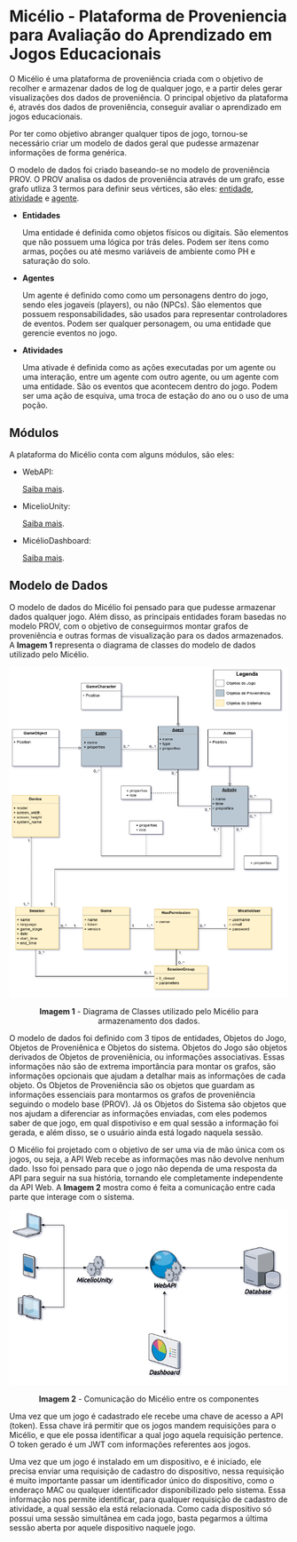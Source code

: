 # Micélio - Plataforma de Proveniencia para Avaliação do Aprendizado em Jogos Educacionais 

O Micélio é uma plataforma de proveniência criada com o objetivo de recolher e armazenar dados de log de qualquer jogo, e a partir deles gerar visualizações dos dados de proveniência. O principal objetivo da plataforma é, através dos dados de proveniência, conseguir avaliar o aprendizado em jogos educacionais.

Por ter como objetivo abranger qualquer tipos de jogo, tornou-se necessário criar um modelo de dados geral que pudesse armazenar informações de forma genérica.

O modelo de dados foi criado baseando-se no modelo de proveniência PROV. O PROV analisa os dados de proveniência através de um grafo, esse grafo utliza 3 termos para definir seus vértices, são eles: <u>entidade</u>, <u>atividade</u> e <u>agente</u>.

- **Entidades**

  Uma entidade é definida como objetos físicos ou digitais. São elementos que não possuem uma lógica por trás deles. Podem ser itens como armas, poções ou até mesmo variáveis de ambiente como PH e saturação do solo.

- **Agentes**

  Um agente é definido como como um personagens dentro do jogo, sendo eles jogaveis (players), ou não (NPCs). São elementos que possuem responsabilidades, são usados para representar controladores de eventos. Podem ser qualquer personagem, ou uma entidade que gerencie eventos no jogo.

- **Atividades**

  Uma ativade é definida como as ações executadas por um agente ou uma interação, entre um agente com outro agente, ou um agente com uma entidade. São os eventos que acontecem dentro do jogo. Podem ser uma ação de esquiva, uma troca de estação do ano ou o uso de uma poção.



## Módulos

A plataforma do Micélio conta com alguns módulos, são eles:

- WebAPI:

  [Saiba mais](https://github.com/GPMM/micelio/tree/main/WebAPI).

- MicelioUnity:

  [Saiba mais](https://github.com/GPMM/micelio/tree/main/MicelioUnity).

- MicélioDashboard:

  [Saiba mais](https://github.com/GPMM/micelio/tree/main/MicelioDashboard).

  

## Modelo de Dados

O modelo de dados do Micélio foi pensado para que pudesse armazenar dados qualquer jogo. Além disso, as principais entidades foram basedas no modelo PROV, com o objetivo de conseguirmos montar grafos de proveniência e outras formas de visualização para os dados armazenados. A **Imagem 1** representa o diagrama de classes do modelo de dados utilizado pelo Micélio.



![Imagem 1](./Documentation/Diagramas/modelo-de-dados.png)

<center><b>Imagem 1</b> - Diagrama de Classes utilizado pelo Micélio para armazenamento dos dados.</center>

O modelo de dados foi definido com 3 tipos de entidades, Objetos do Jogo, Objetos de Proveniênica e Objetos do sistema. Objetos do Jogo são objetos derivados de Objetos de proveniênicia, ou informações associativas. Essas informações não são de extrema importância para montar os grafos, são informações opcionais que ajudam a detalhar mais as informações de cada objeto. Os Objetos de Proveniência são os objetos que guardam as informações essenciais para montarmos os grafos de proveniência seguindo o modelo base (PROV). Já os Objetos do Sistema são objetos que nos ajudam a diferenciar as informações enviadas, com eles podemos saber de que jogo, em qual dispotiviso e em qual sessão a informação foi gerada, e além disso, se o usuário ainda está logado naquela sessão.

O Micélio foi projetado com o objetivo de ser uma via de mão única com os jogos, ou seja, a API Web recebe as informações mas não devolve nenhum dado. Isso foi pensado para que o jogo não dependa de uma resposta da API para seguir na sua história, tornando ele completamente independente da API Web. A **Imagem 2** mostra como é feita a comunicação entre cada parte que interage com o sistema.



![Imagem 2](./Documentation/Diagramas/conexao.png)

<center><b>Imagem 2</b> - Comunicação do Micélio entre os componentes</center>



Uma vez que um jogo é cadastrado ele recebe uma chave de acesso a API (token). Essa chave irá permitir que os jogos mandem requisições para o Micélio, e que ele possa identificar a qual jogo aquela requisição pertence. O token gerado é um JWT com informações referentes aos jogos.

Uma vez que um jogo é instalado em um dispositivo, e é iniciado, ele precisa enviar uma requisição de cadastro do dispositivo, nessa requisição é muito importante passar um identificador único do dispositivo, como o enderaço MAC ou qualquer identificador disponibilizado pelo sistema. Essa informação nos permite identificar, para qualquer requisição de cadastro de atividade, a qual sessão ela está relacionada. Como cada dispositivo só possui uma sessão simultânea em cada jogo, basta pegarmos a última sessão aberta por aquele dispositivo naquele jogo.



